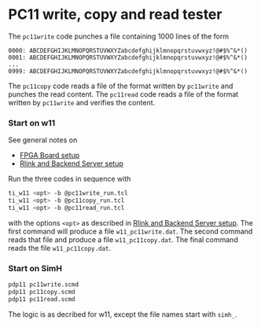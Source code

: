 # PC11 write, copy and read tester

The `pc11write` code punches a file containing 1000 lines of the form
```
0000: ABCDEFGHIJKLMNOPQRSTUVWXYZabcdefghijklmnopqrstuvwxyz!@#$%^&*()
0001: ABCDEFGHIJKLMNOPQRSTUVWXYZabcdefghijklmnopqrstuvwxyz!@#$%^&*()
...
0999: ABCDEFGHIJKLMNOPQRSTUVWXYZabcdefghijklmnopqrstuvwxyz!@#$%^&*()
```

The `pc11copy` code reads a file of the format written by `pc11write`
and punches the read content.
The `pc11read` code reads a file of the format written by `pc11write`
and verifies the content.

### Start on w11
See general notes on
- [FPGA Board setup](../../../doc/w11a_board_connection.md)
- [Rlink and Backend Server setup](../../../doc/w11a_backend_setup.md)

Run the three codes in sequence with
```bash
ti_w11 <opt> -b @pc11write_run.tcl
ti_w11 <opt> -b @pc11copy_run.tcl
ti_w11 <opt> -b @pc11read_run.tcl
```
with the options `<opt>` as described in
[Rlink and Backend Server setup](../../../doc/w11a_backend_setup.md).
The first command will produce a file `w11_pc11write.dat`.
The second command reads that file and produce a file `w11_pc11copy.dat`.
The final command reads the file `w11_pc11copy.dat`.

### Start on SimH
```bash
pdp11 pc11write.scmd
pdp11 pc11copy.scmd
pdp11 pc11read.scmd
```
The logic is as decribed for w11, except the file names start with `simh_`.
